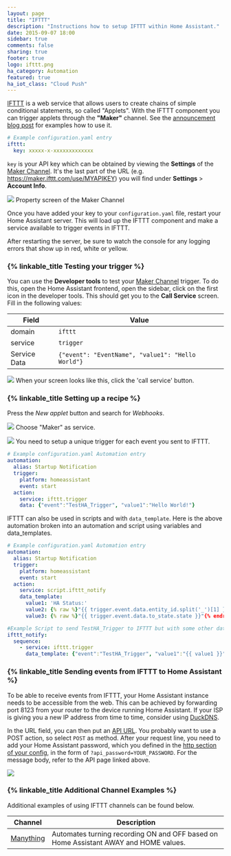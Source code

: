 ```yaml
---
layout: page
title: "IFTTT"
description: "Instructions how to setup IFTTT within Home Assistant."
date: 2015-09-07 18:00
sidebar: true
comments: false
sharing: true
footer: true
logo: ifttt.png
ha_category: Automation
featured: true
ha_iot_class: "Cloud Push"
---
```


[IFTTT](https://ifttt.com) is a web service that allows users to create chains of simple conditional statements, so called "Applets". With the IFTTT component you can trigger applets through the **"Maker"** channel. See the [announcement blog post](/blog/2015/09/13/home-assistant-meets-ifttt/) for examples how to use it.

```yaml
# Example configuration.yaml entry
ifttt:
  key: xxxxx-x-xxxxxxxxxxxxx
```

`key` is your API key which can be obtained by viewing the **Settings** of the [Maker Channel](https://ifttt.com/services/maker_webhooks/settings). It's the last part of the URL (e.g. https://maker.ifttt.com/use/MYAPIKEY) you will find under **Settings** > **Account Info**.


<p class='img'>
<img src='/images/components/ifttt/finding_key.png' />
Property screen of the Maker Channel
</p>

Once you have added your key to your `configuration.yaml` file, restart your Home Assistant server. This will load up the IFTTT component and make a service available to trigger events in IFTTT.

<p class='note'>
After restarting the server, be sure to watch the console for any logging errors that show up in red, white or yellow.
</p>

### {% linkable_title Testing your trigger %}

You can use the **Developer tools** to test your [Maker Channel](https://ifttt.com/maker) trigger. To do this, open the Home Assistant frontend, open the sidebar, click on the first icon in the developer tools. This should get you to the **Call Service** screen. Fill in the following values:

Field | Value
----- | -----
domain | `ifttt`
service | `trigger`
Service Data | `{"event": "EventName", "value1": "Hello World"}`

<p class='img'>
<img src='/images/components/ifttt/testing_service.png' />
When your screen looks like this, click the 'call service' button.
</p>

### {% linkable_title Setting up a recipe %}

Press the *New applet* button and search for *Webhooks*.

<p class='img'>
<img src='/images/components/ifttt/setup_service.png' />
Choose "Maker" as service.
</p>

<p class='img'>
<img src='/images/components/ifttt/setup_trigger.png' />
You need to setup a unique trigger for each event you sent to IFTTT.
</p>

```yaml
# Example configuration.yaml Automation entry
automation:
  alias: Startup Notification
  trigger:
    platform: homeassistant
    event: start
  action:
    service: ifttt.trigger
    data: {"event":"TestHA_Trigger", "value1":"Hello World!"}
```

IFTTT can also be used in scripts and with `data_template`.  Here is the above automation broken into an automation and script using variables and data_templates.

```yaml
# Example configuration.yaml Automation entry
automation:
  alias: Startup Notification
  trigger:
    platform: homeassistant
    event: start
  action:
    service: script.ifttt_notify
    data_template:
      value1: 'HA Status:'
      value2: {% raw %}"{{ trigger.event.data.entity_id.split('_')[1] }} is "{% endraw %}
      value3: {% raw %}"{{ trigger.event.data.to_state.state }}"{% endraw %}
```

```yaml
#Example Script to send TestHA_Trigger to IFTTT but with some other data (homeassistant UP).
ifttt_notify:
  sequence:
    - service: ifttt.trigger
      data_template: {"event":"TestHA_Trigger", "value1":"{{ value1 }}", "value2":"{{ value2 }}", "value3":"{{ value3 }}"}
```

### {% linkable_title Sending events from IFTTT to Home Assistant %}

To be able to receive events from IFTTT, your Home Assistant instance needs to be accessible from the web. This can be achieved by forwarding port 8123 from your router to the device running Home Assistant. If your ISP is giving you a new IP address from time to time, consider using [DuckDNS](https://duckdns.org).

In the URL field, you can then put an [API URL](/developers/rest_api/). You probably want to use a POST action, so select `POST` as method. After your request line, you need to add your Home Assistant password, which you defined in the [http section of your config](/getting-started/basic/#password-protecting-the-web-interface), in the form of `?api_password=YOUR_PASSWORD`. For the message body, refer to the API page linked above.

<p class='img'>
<img src='/images/components/ifttt/IFTTT_to_HA.png' />
</p>

### {% linkable_title Additional Channel Examples %}

Additional examples of using IFTTT channels can be found below.

Channel | Description
----- | -----
[Manything](/components/ifttt.manything/) | Automates turning recording ON and OFF based on Home Assistant AWAY and HOME values.
